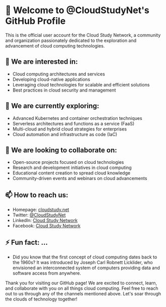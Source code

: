 # 👋 Welcome to @CloudStudyNet's GitHub Profile

This is the official user account for the Cloud Study Network, a community and organization passionately dedicated to the exploration and advancement of cloud computing technologies.

## 👀 We are interested in:

- Cloud computing architectures and services
- Developing cloud-native applications
- Leveraging cloud technologies for scalable and efficient solutions
- Best practices in cloud security and management

## 🌱 We are currently exploring:

- Advanced Kubernetes and container orchestration techniques
- Serverless architectures and functions as a service (FaaS)
- Multi-cloud and hybrid cloud strategies for enterprises
- Cloud automation and infrastructure as code (IaC)

## 💞️ We are looking to collaborate on:

- Open-source projects focused on cloud technologies
- Research and development initiatives in cloud computing
- Educational content creation to spread cloud knowledge
- Community-driven events and webinars on cloud advancements

## 📫 How to reach us:

- Homepage: [cloudstudy.net](https://cloudstudy.net)
- Twitter: [@CloudStudyNet](https://twitter.com/CloudStudyNet)
- LinkedIn: [Cloud Study Network](https://www.linkedin.com/company/cloud-study-network/)
- Facebook: [Cloud Study Network](https://www.facebook.com/CloudStudyNetwork/)

## ⚡ Fun fact: ...

- Did you know that the first concept of cloud computing dates back to the 1960s? It was introduced by Joseph Carl Robnett Licklider, who envisioned an interconnected system of computers providing data and software access from anywhere.

Thank you for visiting our GitHub page! We are excited to connect, learn, and collaborate with you on all things cloud computing. Feel free to reach out to us through any of the channels mentioned above. Let's soar through the clouds of technology together!
